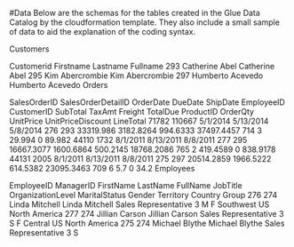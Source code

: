 #Data
Below are the schemas for the tables created in the Glue Data Catalog by the cloudformation template. They also include a small sample of data to aid the explanation of the coding syntax.

Customers

Customerid	Firstname	Lastname	Fullname
293	Catherine	Abel	Catherine Abel
295	Kim	Abercrombie	Kim Abercrombie
297	Humberto	Acevedo	Humberto Acevedo
Orders

SalesOrderID	SalesOrderDetailID	OrderDate	DueDate	ShipDate	EmployeeID	CustomerID	SubTotal	TaxAmt	Freight	TotalDue	ProductID	OrderQty	UnitPrice	UnitPriceDiscount	LineTotal
71782	110667	5/1/2014	5/13/2014	5/8/2014	276	293	33319.986	3182.8264	994.6333	37497.4457	714	3	29.994	0	89.982
44110	1732	8/1/2011	8/13/2011	8/8/2011	277	295	16667.3077	1600.6864	500.2145	18768.2086	765	2	419.4589	0	838.9178
44131	2005	8/1/2011	8/13/2011	8/8/2011	275	297	20514.2859	1966.5222	614.5382	23095.3463	709	6	5.7	0	34.2
Employees

EmployeeID	ManagerID	FirstName	LastName	FullName	JobTitle	OrganizationLevel	MaritalStatus	Gender	Territory	Country	Group
276	274	Linda	Mitchell	Linda Mitchell	Sales Representative	3	M	F	Southwest	US	North America
277	274	Jillian	Carson	Jillian Carson	Sales Representative	3	S	F	Central	US	North America
275	274	Michael	Blythe	Michael Blythe	Sales Representative	3	S

